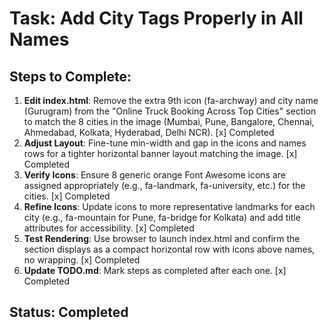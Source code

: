 # Task: Add City Tags Properly in All Names

## Steps to Complete:

1. **Edit index.html**: Remove the extra 9th icon (fa-archway) and city name (Gurugram) from the "Online Truck Booking Across Top Cities" section to match the 8 cities in the image (Mumbai, Pune, Bangalore, Chennai, Ahmedabad, Kolkata, Hyderabad, Delhi NCR). [x] Completed
2. **Adjust Layout**: Fine-tune min-width and gap in the icons and names rows for a tighter horizontal banner layout matching the image. [x] Completed
3. **Verify Icons**: Ensure 8 generic orange Font Awesome icons are assigned appropriately (e.g., fa-landmark, fa-university, etc.) for the cities. [x] Completed
6. **Refine Icons**: Update icons to more representative landmarks for each city (e.g., fa-mountain for Pune, fa-bridge for Kolkata) and add title attributes for accessibility. [x] Completed
4. **Test Rendering**: Use browser to launch index.html and confirm the section displays as a compact horizontal row with icons above names, no wrapping. [x] Completed
5. **Update TODO.md**: Mark steps as completed after each one. [x] Completed

## Status: Completed
